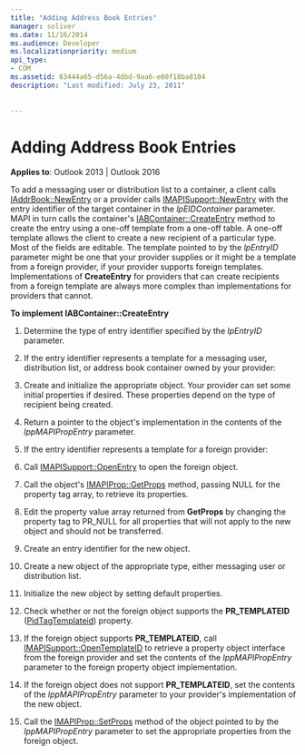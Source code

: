 ```yaml
---
title: "Adding Address Book Entries"
manager: soliver
ms.date: 11/16/2014
ms.audience: Developer
ms.localizationpriority: medium
api_type:
- COM
ms.assetid: 63444a65-d56a-4dbd-9aa6-e60f18ba8104
description: "Last modified: July 23, 2011"
 
 
---
```


# Adding Address Book Entries

  
  
**Applies to**: Outlook 2013 | Outlook 2016 
  
To add a messaging user or distribution list to a container, a client calls [IAddrBook::NewEntry](iaddrbook-newentry.md) or a provider calls [IMAPISupport::NewEntry](imapisupport-newentry.md) with the entry identifier of the target container in the _lpEIDContainer_ parameter. MAPI in turn calls the container's [IABContainer::CreateEntry](iabcontainer-createentry.md) method to create the entry using a one-off template from a one-off table. A one-off template allows the client to create a new recipient of a particular type. Most of the fields are editable. The template pointed to by the  _lpEntryID_ parameter might be one that your provider supplies or it might be a template from a foreign provider, if your provider supports foreign templates. Implementations of **CreateEntry** for providers that can create recipients from a foreign template are always more complex than implementations for providers that cannot. 
  
 **To implement IABContainer::CreateEntry**
  
1. Determine the type of entry identifier specified by the  _lpEntryID_ parameter. 
    
2. If the entry identifier represents a template for a messaging user, distribution list, or address book container owned by your provider:
    
1. Create and initialize the appropriate object. Your provider can set some initial properties if desired. These properties depend on the type of recipient being created. 
    
2. Return a pointer to the object's implementation in the contents of the  _lppMAPIPropEntry_ parameter. 
    
3. If the entry identifier represents a template for a foreign provider:
    
1. Call [IMAPISupport::OpenEntry](imapisupport-openentry.md) to open the foreign object. 
    
2. Call the object's [IMAPIProp::GetProps](imapiprop-getprops.md) method, passing NULL for the property tag array, to retrieve its properties. 
    
3. Edit the property value array returned from **GetProps** by changing the property tag to PR_NULL for all properties that will not apply to the new object and should not be transferred. 
    
4. Create an entry identifier for the new object. 
    
5. Create a new object of the appropriate type, either messaging user or distribution list.
    
6. Initialize the new object by setting default properties.
    
7. Check whether or not the foreign object supports the **PR_TEMPLATEID** ([PidTagTemplateid](pidtagtemplateid-canonical-property.md)) property. 
    
8. If the foreign object supports **PR_TEMPLATEID**, call [IMAPISupport::OpenTemplateID](imapisupport-opentemplateid.md) to retrieve a property object interface from the foreign provider and set the contents of the  _lppMAPIPropEntry_ parameter to the foreign property object implementation. 
    
9. If the foreign object does not support **PR_TEMPLATEID**, set the contents of the  _lppMAPIPropEntry_ parameter to your provider's implementation of the new object. 
    
10. Call the [IMAPIProp::SetProps](imapiprop-setprops.md) method of the object pointed to by the  _lppMAPIPropEntry_ parameter to set the appropriate properties from the foreign object. 
    

